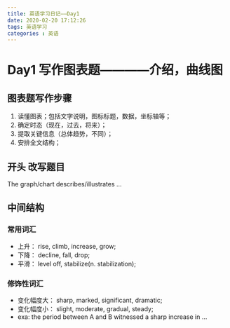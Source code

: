 ```yaml
---
title: 英语学习日记——Day1
date: 2020-02-20 17:12:26
tags: 英语学习
categories : 英语
---
```


# Day1 写作图表题————介绍，曲线图

## 图表题写作步骤

1. 读懂图表；包括文字说明，图标标题，数据，坐标轴等；
2. 确定时态（现在，过去，将来）；
3. 提取关键信息（总体趋势，不同）；
4. 安排全文结构；

## 开头 改写题目

The graph/chart describes/illustrates ...<br>

## 中间结构

### 常用词汇

- 上升： rise, climb, increase, grow;
- 下降： decline, fall, drop;
- 平滑： level off, stabilize(n. stabilization);

### 修饰性词汇

- 变化幅度大： sharp, marked, significant, dramatic;
- 变化幅度小： slight, moderate, gradual, steady;
- exa: the period between A and B witnessed a sharp increase in ...
